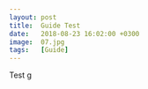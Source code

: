 ```yaml
---
layout: post
title:  Guide Test
date:   2018-08-23 16:02:00 +0300
image:  07.jpg
tags:   [Guide]
---
```

Test g
